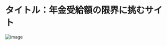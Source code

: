 # タイトル：年金受給額の限界に挑むサイト

![image](https://user-images.githubusercontent.com/105050060/220826944-3ebb39d2-7047-4156-93f3-881f4f61d0a3.png)

